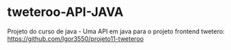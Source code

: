 # tweteroo-API-JAVA
Projeto do curso de java - Uma API em java para o projeto frontend twetero: https://github.com/Igor3550/projeto11-tweteroo
